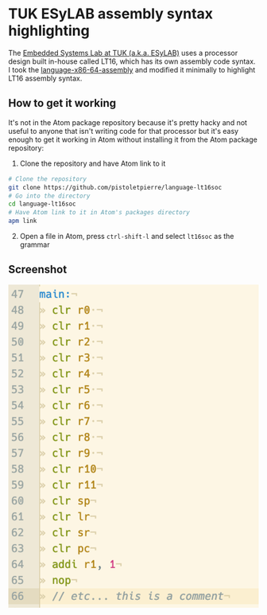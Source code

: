 # TUK ESyLAB assembly syntax highlighting

The [Embedded Systems Lab at TUK (a.k.a. ESyLAB)](https://www.eit.uni-kl.de/eis/teaching/labs/labor-digitaltechnik2/) uses a processor design built in-house called LT16, which has its own assembly code syntax. I took the [language-x86-64-assembly](https://atom.io/packages/language-x86-64-assembly) and modified it minimally to highlight LT16 assembly syntax.

## How to get it working

It's not in the Atom package repository because it's pretty hacky and not useful to anyone that isn't writing code for that processor but it's easy enough to get it working in Atom without installing it from the Atom package repository:

1. Clone the repository and have Atom link to it
```sh
# Clone the repository
git clone https://github.com/pistoletpierre/language-lt16soc
# Go into the directory
cd language-lt16soc
# Have Atom link to it in Atom's packages directory
apm link
```
2. Open a file in Atom, press `ctrl-shift-l` and select `lt16soc` as the grammar

## Screenshot

![Example screenshot](example.png)
